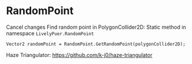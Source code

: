 # RandomPoint
 Cancel changes
 Find random point in PolygonCollider2D:
 Static method in namespace `LivelyPuer.RandomPoint`
 
`Vector2 randomPoint = RandomPoint.GetRandomPoint(polygonCollider2D);`


 Haze Triangulator: https://github.com/k-j0/haze-triangulator
